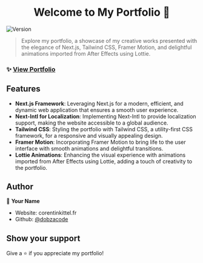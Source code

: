 <h1 align="center">Welcome to My Portfolio 👋</h1>
<p>
  <img alt="Version" src="https://img.shields.io/badge/version-1.0.0-blue.svg?cacheSeconds=2592000" />
</p>

> Explore my portfolio, a showcase of my creative works presented with the elegance of Next.js, Tailwind CSS, Framer Motion, and delightful animations imported from After Effects using Lottie.

### ✨ [View Portfolio](corentinkittel.fr)

## Features

- **Next.js Framework**: Leveraging Next.js for a modern, efficient, and dynamic web application that ensures a smooth user experience.
- **Next-Intl for Localization**: Implementing Next-Intl to provide localization support, making the website accessible to a global audience.
- **Tailwind CSS**: Styling the portfolio with Tailwind CSS, a utility-first CSS framework, for a responsive and visually appealing design.
- **Framer Motion**: Incorporating Framer Motion to bring life to the user interface with smooth animations and delightful transitions.
- **Lottie Animations**: Enhancing the visual experience with animations imported from After Effects using Lottie, adding a touch of creativity to the portfolio.

## Author

👤 **Your Name**

* Website: corentinkittel.fr
* Github: [@dobzacode](https://github.com/dobzacode)

## Show your support

Give a ⭐️ if you appreciate my portfolio!
